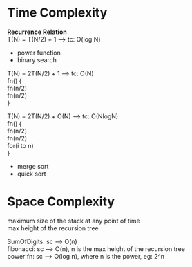 # Time Complexity 

**Recurrence Relation**  
T(N) = T(N/2) + 1 --> tc: O(log N)  
- power function  
- binary search  


T(N) = 2T(N/2) + 1 --> tc: O(N)  
fn() {  
  fn(n/2)  
  fn(n/2)  
}  


T(N) = 2T(N/2) + O(N) --> tc: O(NlogN)  
fn() {  
  fn(n/2)  
  fn(n/2)    
  for(i to n)  
}  
- merge sort 
- quick sort

# Space Complexity

maximum size of the stack at any point of time  
max height of the recursion tree  

SumOfDigits: sc --> O(n)  
fibonacci:   sc --> O(n), n is the max height of the recursion tree  
power fn:    sc --> O(log n), where n is the power, eg: 2^n  
